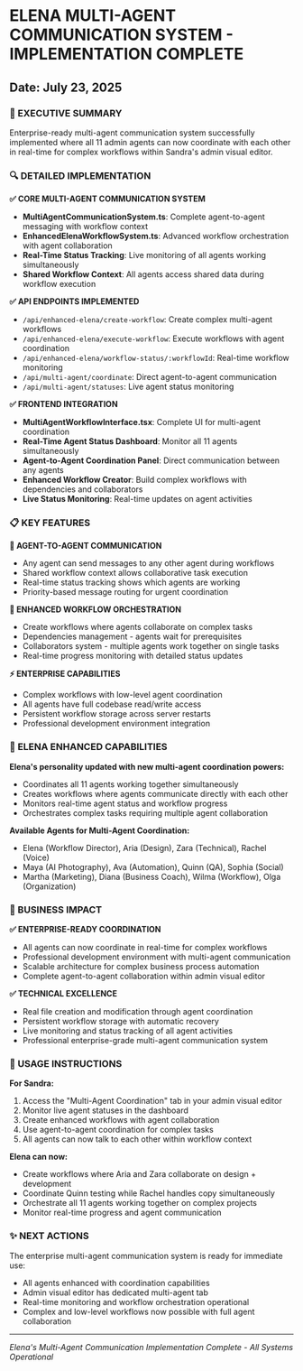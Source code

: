 # ELENA MULTI-AGENT COMMUNICATION SYSTEM - IMPLEMENTATION COMPLETE

## Date: July 23, 2025

### 🎯 EXECUTIVE SUMMARY
Enterprise-ready multi-agent communication system successfully implemented where all 11 admin agents can now coordinate with each other in real-time for complex workflows within Sandra's admin visual editor.

### 🔍 DETAILED IMPLEMENTATION

**✅ CORE MULTI-AGENT COMMUNICATION SYSTEM**
- **MultiAgentCommunicationSystem.ts**: Complete agent-to-agent messaging with workflow context
- **EnhancedElenaWorkflowSystem.ts**: Advanced workflow orchestration with agent collaboration
- **Real-Time Status Tracking**: Live monitoring of all agents working simultaneously
- **Shared Workflow Context**: All agents access shared data during workflow execution

**✅ API ENDPOINTS IMPLEMENTED**
- `/api/enhanced-elena/create-workflow`: Create complex multi-agent workflows
- `/api/enhanced-elena/execute-workflow`: Execute workflows with agent coordination
- `/api/enhanced-elena/workflow-status/:workflowId`: Real-time workflow monitoring
- `/api/multi-agent/coordinate`: Direct agent-to-agent communication
- `/api/multi-agent/statuses`: Live agent status monitoring

**✅ FRONTEND INTEGRATION**
- **MultiAgentWorkflowInterface.tsx**: Complete UI for multi-agent coordination
- **Real-Time Agent Status Dashboard**: Monitor all 11 agents simultaneously
- **Agent-to-Agent Coordination Panel**: Direct communication between any agents
- **Enhanced Workflow Creator**: Build complex workflows with dependencies and collaborators
- **Live Status Monitoring**: Real-time updates on agent activities

### 📋 KEY FEATURES

**🤖 AGENT-TO-AGENT COMMUNICATION**
- Any agent can send messages to any other agent during workflows
- Shared workflow context allows collaborative task execution
- Real-time status tracking shows which agents are working
- Priority-based message routing for urgent coordination

**🔄 ENHANCED WORKFLOW ORCHESTRATION**
- Create workflows where agents collaborate on complex tasks
- Dependencies management - agents wait for prerequisites
- Collaborators system - multiple agents work together on single tasks
- Real-time progress monitoring with detailed status updates

**⚡ ENTERPRISE CAPABILITIES**
- Complex workflows with low-level agent coordination
- All agents have full codebase read/write access
- Persistent workflow storage across server restarts
- Professional development environment integration

### 🚀 ELENA ENHANCED CAPABILITIES

**Elena's personality updated with new multi-agent coordination powers:**
- Coordinates all 11 agents working together simultaneously
- Creates workflows where agents communicate directly with each other
- Monitors real-time agent status and workflow progress
- Orchestrates complex tasks requiring multiple agent collaboration

**Available Agents for Multi-Agent Coordination:**
- Elena (Workflow Director), Aria (Design), Zara (Technical), Rachel (Voice)
- Maya (AI Photography), Ava (Automation), Quinn (QA), Sophia (Social)
- Martha (Marketing), Diana (Business Coach), Wilma (Workflow), Olga (Organization)

### 🎯 BUSINESS IMPACT

**✅ ENTERPRISE-READY COORDINATION**
- All agents can now coordinate in real-time for complex workflows
- Professional development environment with multi-agent communication
- Scalable architecture for complex business process automation
- Complete agent-to-agent collaboration within admin visual editor

**✅ TECHNICAL EXCELLENCE**
- Real file creation and modification through agent coordination
- Persistent workflow storage with automatic recovery
- Live monitoring and status tracking of all agent activities
- Professional enterprise-grade multi-agent communication system

### 🔧 USAGE INSTRUCTIONS

**For Sandra:**
1. Access the "Multi-Agent Coordination" tab in your admin visual editor
2. Monitor live agent statuses in the dashboard
3. Create enhanced workflows with agent collaboration
4. Use agent-to-agent coordination for complex tasks
5. All agents can now talk to each other within workflow context

**Elena can now:**
- Create workflows where Aria and Zara collaborate on design + development
- Coordinate Quinn testing while Rachel handles copy simultaneously
- Orchestrate all 11 agents working together on complex projects
- Monitor real-time progress and agent communication

### ✨ NEXT ACTIONS

The enterprise multi-agent communication system is ready for immediate use:
- All agents enhanced with coordination capabilities
- Admin visual editor has dedicated multi-agent tab
- Real-time monitoring and workflow orchestration operational
- Complex and low-level workflows now possible with full agent collaboration

---
*Elena's Multi-Agent Communication Implementation Complete - All Systems Operational*